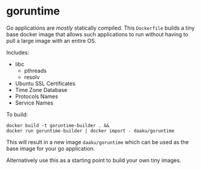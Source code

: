 goruntime
=========

Go applications are *mostly* statically compiled. This `Dockerfile` builds a
tiny base docker image that allows such applications to run without having to
pull a large image with an entire OS.

Includes:

- libc
  - pthreads
  - resolv
- Ubuntu SSL Certificates
- Time Zone Database
- Protocols Names
- Service Names

To build:

```
docker build -t goruntime-builder . &&
docker run goruntime-builder | docker import - daaku/goruntime
```

This will result in a new image `daaku/goruntime` which can be used as the base
image for your go application.

Alternatively use this as a starting point to build your own tiny images.
